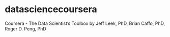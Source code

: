 datasciencecoursera
===================

Coursera - The Data Scientist’s Toolbox by Jeff Leek, PhD, Brian Caffo, PhD, Roger D. Peng, PhD
